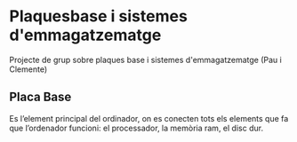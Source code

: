 # Plaquesbase i sistemes d'emmagatzematge
Projecte de grup sobre plaques base i sistemes d'emmagatzematge (Pau i Clemente)


## Placa Base
Es l’element principal del ordinador, on es conecten tots els elements que fa que l’ordenador funcioni: el processador, la memòria ram, el disc dur.
